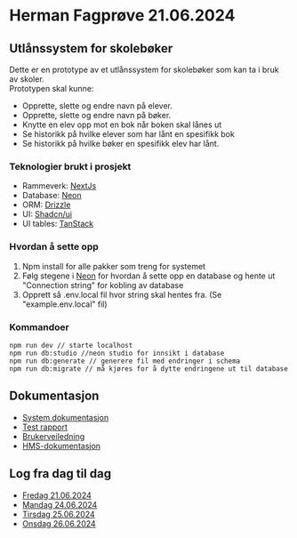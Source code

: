 
# Herman Fagprøve 21.06.2024

## Utlånssystem for skolebøker
Dette er en prototype av et utlånssystem for skolebøker som kan ta i bruk av skoler.  
Prototypen skal kunne:
- Opprette, slette og endre navn på elever.
- Opprette, slette og endre navn på bøker.
- Knytte en elev opp mot en bok når boken skal lånes ut
- Se historikk på hvilke elever som har lånt en spesifikk bok
- Se historikk på hvilke bøker en spesifikk elev har lånt.

### Teknologier brukt i prosjekt

- Rammeverk: [NextJs](https://nextjs.org/)
- Database: [Neon](https://neon.tech/)
- ORM: [Drizzle](https://orm.drizzle.team/)
- UI: [Shadcn/ui](https://ui.shadcn.com/)
- UI tables: [TanStack](https://tanstack.com/table/latest)


### Hvordan å sette opp

1. Npm install for alle pakker som treng for systemet
2. Følg stegene i [Neon](https://neon.tech/docs/get-started-with-neon/signing-up) for hvordan å sette opp en database og hente ut "Connection string" for kobling av database
3. Opprett så .env.local fil hvor string skal hentes fra. (Se "example.env.local" fil)

### Kommandoer

```
npm run dev // starte localhost
npm run db:studio //neon studio for innsikt i database
npm run db:generate // generere fil med endringer i schema
npm run db:migrate // må kjøres for å dytte endringene ut til database
```



## Dokumentasjon

- [System dokumentasjon]()
- [Test rapport]()
- [Brukerveiledning]()
- [HMS-dokumentasjon]()




## Log fra dag til dag

- [Fredag 21.06.2024](https://github.com/Hfausk/Fagproove-oppdrag/blob/main/dokumentasjon/dagslog/Fredag(21.06.2024).md)
- [Mandag 24.06.2024](https://github.com/Hfausk/Fagproove-oppdrag/blob/main/dokumentasjon/dagslog/Mandag(24.06.2024).md)
- [Tirsdag 25.06.2024](https://github.com/Hfausk/Fagproove-oppdrag/blob/main/dokumentasjon/dagslog/Tirdag(25.06.2024).md)
- [Onsdag 26.06.2024](https://github.com/Hfausk/Fagproove-oppdrag/blob/main/dokumentasjon/dagslog/Onsdag(26.06.2024).md)